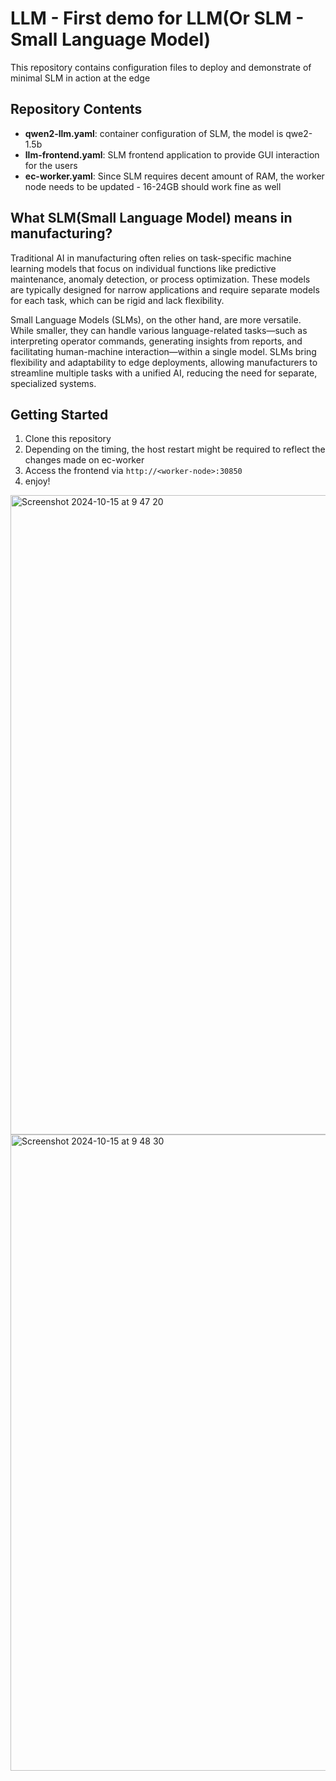 # LLM - First demo for LLM(Or SLM - Small Language Model)

This repository contains configuration files to deploy and demonstrate of minimal SLM in action at the edge

## Repository Contents

- **qwen2-llm.yaml**: container configuration of SLM, the model is qwe2-1.5b
- **llm-frontend.yaml**: SLM frontend application to provide GUI interaction for the users
- **ec-worker.yaml**: Since SLM requires decent amount of RAM, the worker node needs to be updated - 16-24GB should work fine as well

## What SLM(Small Language Model) means in manufacturing?

Traditional AI in manufacturing often relies on task-specific machine learning models that focus on individual functions like predictive maintenance, anomaly detection, or process optimization. These models are typically designed for narrow applications and require separate models for each task, which can be rigid and lack flexibility.

Small Language Models (SLMs), on the other hand, are more versatile. While smaller, they can handle various language-related tasks—such as interpreting operator commands, generating insights from reports, and facilitating human-machine interaction—within a single model. SLMs bring flexibility and adaptability to edge deployments, allowing manufacturers to streamline multiple tasks with a unified AI, reducing the need for separate, specialized systems.

## Getting Started

1. Clone this repository
2. Depending on the timing, the host restart might be required to reflect the changes made on ec-worker
3. Access the frontend via `http://<worker-node>:30850`
4. enjoy!

<img width="1023" alt="Screenshot 2024-10-15 at 9 47 20" src="https://github.com/user-attachments/assets/4dc78f2c-1fe2-4e31-84bc-6b291a096dd5">

<img width="1018" alt="Screenshot 2024-10-15 at 9 48 30" src="https://github.com/user-attachments/assets/bc495f9e-7a8b-4c1b-958b-16897e126410">

